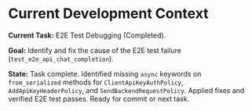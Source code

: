 # Current Development Context

**Current Task:** E2E Test Debugging (Completed).

**Goal:** Identify and fix the cause of the E2E test failure (`test_e2e_api_chat_completion`).

**State:** Task complete. Identified missing `async` keywords on `from_serialized` methods for `ClientApiKeyAuthPolicy`, `AddApiKeyHeaderPolicy`, and `SendBackendRequestPolicy`. Applied fixes and verified E2E test passes. Ready for commit or next task.
